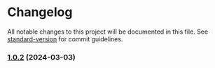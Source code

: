 # Changelog

All notable changes to this project will be documented in this file. See [standard-version](https://github.com/conventional-changelog/standard-version) for commit guidelines.

### [1.0.2](https://github.com/eibii/tail-uix/compare/v2.1.0...v1.0.2) (2024-03-03)
